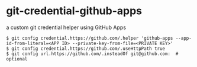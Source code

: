 # git-credential-github-apps

a custom git credential helper using GitHub Apps

```console
$ git config credential.https://github.com/.helper 'github-apps --app-id-from-literal=<APP ID> --private-key-from-file=<PRIVATE KEY>'
$ git config credential.https://github.com/.useHttpPath true
$ git config url.https://github.com/.insteadOf git@github.com:  # optional
```
